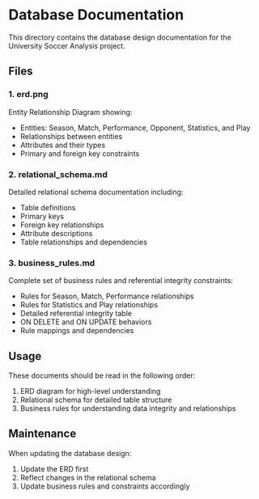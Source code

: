# Database Documentation

This directory contains the database design documentation for the University Soccer Analysis project.

## Files

### 1. erd.png
Entity Relationship Diagram showing:
- Entities: Season, Match, Performance, Opponent, Statistics, and Play
- Relationships between entities
- Attributes and their types
- Primary and foreign key constraints

### 2. relational_schema.md
Detailed relational schema documentation including:
- Table definitions
- Primary keys
- Foreign key relationships 
- Attribute descriptions
- Table relationships and dependencies

### 3. business_rules.md
Complete set of business rules and referential integrity constraints:
- Rules for Season, Match, Performance relationships
- Rules for Statistics and Play relationships
- Detailed referential integrity table
- ON DELETE and ON UPDATE behaviors
- Rule mappings and dependencies

## Usage
These documents should be read in the following order:
1. ERD diagram for high-level understanding
2. Relational schema for detailed table structure
3. Business rules for understanding data integrity and relationships

## Maintenance
When updating the database design:
1. Update the ERD first
2. Reflect changes in the relational schema
3. Update business rules and constraints accordingly
